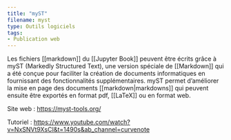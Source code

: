 ```yaml
---
title: "myST"
filename: myst
type: Outils logiciels
tags:
- Publication web
---
```


Les fichiers [[markdown]] du [[Jupyter Book]] peuvent être écrits grâce à myST (Markedly Structured Text), une version spéciale de [[Markdown]] qui a été conçue pour faciliter la création de documents informatiques en fournissant des fonctionnalités supplémentaires. myST permet d’améliorer la mise en page des documents [[markdown|markdowns]] qui peuvent ensuite être exportés en format pdf, [[LaTeX]] ou en format web.

Site web : <https://myst-tools.org/>

Tutoriel : <https://www.youtube.com/watch?v=NxSNVt9XsCI&t=1490s&ab_channel=curvenote>

